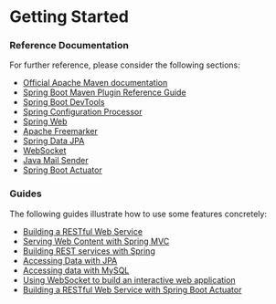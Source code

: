 # Getting Started

### Reference Documentation
For further reference, please consider the following sections:

* [Official Apache Maven documentation](https://maven.apache.org/guides/index.html)
* [Spring Boot Maven Plugin Reference Guide](https://docs.spring.io/spring-boot/docs/2.1.9.RELEASE/maven-plugin/)
* [Spring Boot DevTools](https://docs.spring.io/spring-boot/docs/2.1.9.RELEASE/reference/htmlsingle/#using-boot-devtools)
* [Spring Configuration Processor](https://docs.spring.io/spring-boot/docs/2.1.9.RELEASE/reference/htmlsingle/#configuration-metadata-annotation-processor)
* [Spring Web](https://docs.spring.io/spring-boot/docs/2.1.9.RELEASE/reference/htmlsingle/#boot-features-developing-web-applications)
* [Apache Freemarker](https://docs.spring.io/spring-boot/docs/2.1.9.RELEASE/reference/htmlsingle/#boot-features-spring-mvc-template-engines)
* [Spring Data JPA](https://docs.spring.io/spring-boot/docs/2.1.9.RELEASE/reference/htmlsingle/#boot-features-jpa-and-spring-data)
* [WebSocket](https://docs.spring.io/spring-boot/docs/2.1.9.RELEASE/reference/htmlsingle/#boot-features-websockets)
* [Java Mail Sender](https://docs.spring.io/spring-boot/docs/2.1.9.RELEASE/reference/htmlsingle/#boot-features-email)
* [Spring Boot Actuator](https://docs.spring.io/spring-boot/docs/2.1.9.RELEASE/reference/htmlsingle/#production-ready)

### Guides
The following guides illustrate how to use some features concretely:

* [Building a RESTful Web Service](https://spring.io/guides/gs/rest-service/)
* [Serving Web Content with Spring MVC](https://spring.io/guides/gs/serving-web-content/)
* [Building REST services with Spring](https://spring.io/guides/tutorials/bookmarks/)
* [Accessing Data with JPA](https://spring.io/guides/gs/accessing-data-jpa/)
* [Accessing data with MySQL](https://spring.io/guides/gs/accessing-data-mysql/)
* [Using WebSocket to build an interactive web application](https://spring.io/guides/gs/messaging-stomp-websocket/)
* [Building a RESTful Web Service with Spring Boot Actuator](https://spring.io/guides/gs/actuator-service/)

